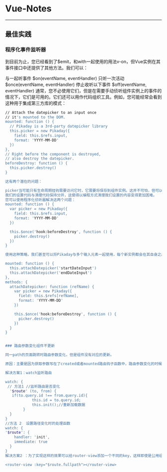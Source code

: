 # Vue-Notes

***

## 最佳实践

### 程序化事件监听器
到目前为止，您已经看到了$emit，和with一起使用的用法v-on，但Vue实例在其事件接口中还提供了其他方法。我们可以：

与一起听事件 $on(eventName, eventHandler)
只听一次活动 $once(eventName, eventHandler)
停止收听以下事件 $off(eventName, eventHandler)
通常，您不必使用它们，但是在需要手动侦听组件实例上的事件的情况下，它们是可用的。它们还可以用作代码组织工具。例如，您可能经常会看到这种用于集成第三方库的模式：

```bash
// Attach the datepicker to an input once
// it's mounted to the DOM.
mounted: function () {
  // Pikaday is a 3rd-party datepicker library
  this.picker = new Pikaday({
    field: this.$refs.input,
    format: 'YYYY-MM-DD'
  })
},
// Right before the component is destroyed,
// also destroy the datepicker.
beforeDestroy: function () {
  this.picker.destroy()
}

这有两个潜在的问题：

picker当可能只有生命周期挂钩需要访问它时，它需要将保存到组件实例。这并不可怕，但可以认为它很杂乱。
我们的设置代码与清理代码保持分开，这使得以编程方式清理我们设置的内容变得更加困难。
您可以使用程序化侦听器解决这两个问题：
mounted: function () {
  var picker = new Pikaday({
    field: this.$refs.input,
    format: 'YYYY-MM-DD'
  })

  this.$once('hook:beforeDestroy', function () {
    picker.destroy()
  })
}

使用这种策略，我们甚至可以将Pikaday与多个输入元素一起使用，每个新实例都会在其自身之后自动清除：

mounted: function () {
  this.attachDatepicker('startDateInput')
  this.attachDatepicker('endDateInput')
},
methods: {
  attachDatepicker: function (refName) {
    var picker = new Pikaday({
      field: this.$refs[refName],
      format: 'YYYY-MM-DD'
    })

    this.$once('hook:beforeDestroy', function () {
      picker.destroy()
    })
  }
}


### 路由参数变化组件不更新

同一path的页面跳转时路由参数变化，但是组件没有对应的更新。

原因：主要是因为获取参数写在了created或者mounted路由钩子函数中，路由参数变化的时候，这个生命周期不会重新执行。

解决方案1：watch监听路由

watch: {
 // 方法1 //监听路由是否变化
  '$route' (to, from) {
   if(to.query.id !== from.query.id){
            this.id = to.query.id;
            this.init();//重新加载数据
        }
  }
}
//方法 2  设置路径变化时的处理函数
watch: {
'$route': {
    handler: 'init',
    immediate: true
  }
}
解决方案2 ：为了实现这样的效果可以给router-view添加一个不同的key，这样即使是公用组件，只要url变化了，就一定会重新创建这个组件。

<router-view :key="$route.fullpath"></router-view>

